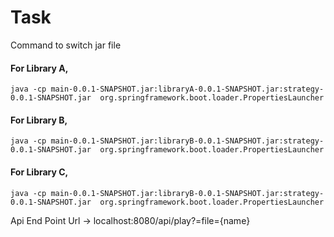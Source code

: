 # Task

Command to switch jar file

#### For Library A,

```
java -cp main-0.0.1-SNAPSHOT.jar:libraryA-0.0.1-SNAPSHOT.jar:strategy-0.0.1-SNAPSHOT.jar  org.springframework.boot.loader.PropertiesLauncher
```

#### For Library B,

```
java -cp main-0.0.1-SNAPSHOT.jar:libraryB-0.0.1-SNAPSHOT.jar:strategy-0.0.1-SNAPSHOT.jar  org.springframework.boot.loader.PropertiesLauncher
```

#### For Library C,

```
java -cp main-0.0.1-SNAPSHOT.jar:libraryB-0.0.1-SNAPSHOT.jar:strategy-0.0.1-SNAPSHOT.jar  org.springframework.boot.loader.PropertiesLauncher
```

Api End Point Url -> localhost:8080/api/play?=file={name}
